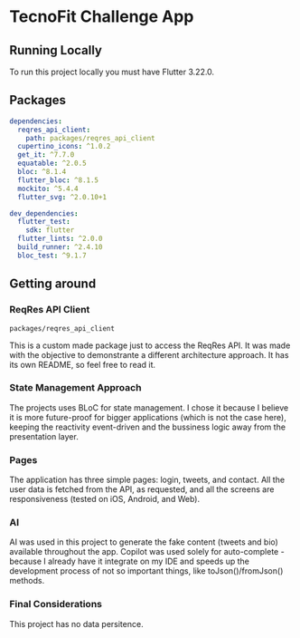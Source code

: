 # TecnoFit Challenge App

## Running Locally
To run this project locally you must have Flutter 3.22.0.

## Packages

```yaml
dependencies:
  reqres_api_client:
    path: packages/reqres_api_client
  cupertino_icons: ^1.0.2
  get_it: ^7.7.0
  equatable: ^2.0.5
  bloc: ^8.1.4
  flutter_bloc: ^8.1.5
  mockito: ^5.4.4
  flutter_svg: ^2.0.10+1

dev_dependencies:
  flutter_test:
    sdk: flutter
  flutter_lints: ^2.0.0
  build_runner: ^2.4.10
  bloc_test: ^9.1.7
```

## Getting around

### ReqRes API Client
```
packages/reqres_api_client
```
This is a custom made package just to access the ReqRes API. It was made with the objective to demonstrante a different architecture approach. It has its own README, so feel free to read it.

### State Management Approach
The projects uses BLoC for state management. I chose it because I believe it is more future-proof for bigger applications (which is not the case here), keeping the reactivity event-driven and the bussiness logic away from the presentation layer.

### Pages
The application has three simple pages: login, tweets, and contact. All the user data is fetched from the API, as requested, and all the screens are responsiveness (tested on iOS, Android, and Web).

### AI
AI was used in this project to generate the fake content (tweets and bio) available throughout the app.
Copilot was used solely for auto-complete - because I already have it integrate on my IDE and speeds up the development process of not so important things, like toJson()/fromJson() methods.


### Final Considerations
This project has no data persitence.